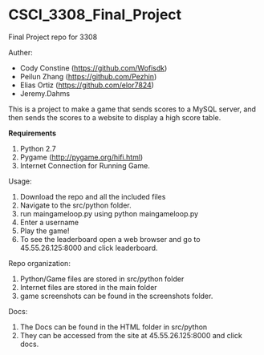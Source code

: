# CSCI_3308_Final_Project

Final Project repo for 3308

Auther: 

+ Cody Constine (https://github.com/Wofisdk)
+ Peilun Zhang (https://github.com/Pezhin)
+ Elias Ortiz (https://github.com/elor7824)
+ Jeremy.Dahms


This is a project to make a game that sends scores to a MySQL server, and then sends the scores to a website to display a high score table.


__Requirements__


1. Python 2.7
2. Pygame (http://pygame.org/hifi.html)
3. Internet Connection for Running Game.
 

Usage:


1. Download the repo and all the included files
2. Navigate to the src/python folder.
3. run maingameloop.py using python maingameloop.py
4. Enter a username
5. Play the game!
6. To see the leaderboard open a web browser and go to 45.55.26.125:8000 and click leaderboard.


Repo organization:

1. Python/Game files are stored in src/python folder
2. Internet files are stored in the main folder
3. game screenshots can be found in the screenshots folder.

Docs:

1. The Docs can be found in the HTML folder in src/python
2. They can be accessed from the site at 45.55.26.125:8000 and click docs.
